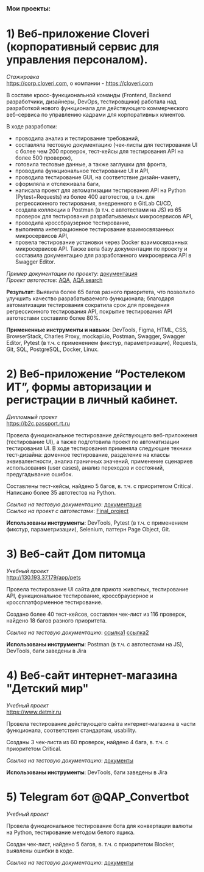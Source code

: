 ### Мои проекты:

# 1) Веб-приложение Cloveri (корпоративный сервис для управления персоналом). <br>
*Стажировка* <br>
<a href="https://corp.cloveri.com">https://corp.cloveri.com</a>, о компании - <a href="https://cloveri.com">https://cloveri.com</a> 
 
В составе кросс-функциональной команды (Frontend, Backend разработчики, дизайнеры, DevOps, тестировщики) работала над разработкой нового функционала для действующего коммерческого веб-сервиса по управлению кадрами для корпоративных клиентов.

В ходе разработки: 
- проводила анализ и тестирование требований, 
- составляла тестовую документацию (чек-листы для тестирования UI с более чем 200 проверок, тест-кейсы для тестирования API на более 500 проверок), 
- готовила тестовые данные, а также заглушки для фронта, 
- проводила функциональное тестирование UI и API, 
- проводила тестирование GUI, на соответствие дизайн-макету,
- оформляла и отслеживала баги, 
- написала проект для автоматизации тестирования API на Python (Pytest+Requests) из более 400 автотестов, в т.ч. для регрессионного тестирования, внедренного в GitLab CI/CD, 
- создала коллекции в Postman (в т.ч. с автотестами на JS) из 65 проверок для тестирования разрабатываемых микросервисов API,
- проводила кроссбраузерное тестирование,
- выполняла интеграционное тестирование взаимосвязанных микросервисов API,
- провела тестирование установки через Docker взаимосвязанных микросервисов API. 
Также вела базу документации по проекту и составила документацию для разработанного микросервиса API в Swagger Editor.

*Пример документации по проекту*: <a href="https://docs.google.com/spreadsheets/d/1l-Ef3Qrp1hFquR5D9WyFN3Wj13JBHQrO5VoNVzjojlY/edit?usp=sharing">документация</a> <br>
*Проект автотестов*: <a href="https://github.com/MariaGoldina/Cloveri-AQA.git">AQA</a>, <a href="https://github.com/MariaGoldina/Clovery_search_AQA-master.git">AQA search</a> 

**Результат**:  Выявила более 65 багов разного приоритета, что позволило улучшить качество разрабатываемого функционала; благодаря автоматизации тестирования сократила срок для проведения регрессионного тестирования API, покрытие тестирования API автотестами составило более 80%.

**Примененные инструменты и навыки**: 
DevTools, Figma, HTML, CSS, BrowserStack, Charles Proxy, mockapi.io, 
Postman, Swagger, Swagger Editor, Pytest (в т.ч. с применением фикстур, параметризации), Requests, Git, SQL, PostgreSQL, Docker, Linux. 

# 2) Веб-приложение “Ростелеком ИТ”, формы авторизации и регистрации в личный кабинет. <br>
*Дипломный проект* <br>
<a href="https://b2c.passport.rt.ru">https://b2c.passport.rt.ru</a>
 
Провела функциональное тестирование действующего веб-приложения (тестирование UI), а также подготовила проект по автоматизации тестирования UI. В ходе тестирования применяла следующие техники тест-дизайна: доменное тестирование, разделение на классы эквивалентности, анализ граничных значений, применение сценариев использования (user cases), анализ переходов и состояний, предугадывание ошибок.

Составлены тест-кейсы, найдено 5 багов, в. т.ч. с приоритетом Critical. Написано более 35 автотестов на Python.

*Ссылка на тестовую документацию*: <a href="https://docs.google.com/spreadsheets/d/1_IhRvglwPxvr8xC2rjPCrV1-bRwmN1EBgiikUzGu4eY/edit?usp=sharing">документация</a> <br>
*Ссылка на проект с автотестами*: <a href="https://github.com/MariaGoldina/UI-testing-Final_project-Rostelecom.git">Final_project</a> 

**Использованы инструменты**: DevTools, Pytest (в т.ч. с применением фикстур, параметризации), Selenium, паттерн Page Object, Git. 

# 3) Веб-сайт Дом питомца <br>
*Учебный проект* <br>
<a href="http://130.193.37.179/app/pets">http://130.193.37.179/app/pets</a>

Провела тестирование UI сайта для приюта животных, тестирование API, функциональное тестирование, кроссбраузерное и кроссплатформенное тестирование.

Создано более 40 тест-кейсов, составлен чек-лист из 116 проверок, найдено 18 багов разного приоритета.

*Ссылка на тестовую документацию*: <a href="https://docs.google.com/spreadsheets/d/1ZeyUHHpj1OES-Pf_IwbGveCYY3Uneq1rlSeLXrI0Hm0/edit?usp=sharing">ссылка1</a> <a href="https://docs.google.com/spreadsheets/d/13mzKj6XKKzbEB4Kq-mUNgYYGGZaFpnfqktsmZulS_EE/edit?usp=sharing">ссылка2</a> 

**Использованы инструменты**: Postman (в т.ч. с автотестами на JS), DevTools, баги заведены в Jira 

# 4) Веб-сайт интернет-магазина "Детский мир"
*Учебный проект* <br>
<a href="https://www.detmir.ru">https://www.detmir.ru</a>

Провела тестирование действующего сайта интернет-магазина в части функционала, соответствия стандартам, usability.

Созданы 3 чек-листа из 60 проверок, найдено 4 бага, в. т.ч. с приоритетом Critical.

*Ссылка на тестовую документацию*: <a href="https://docs.google.com/spreadsheets/d/13RqpqB08xY_S4TeLTA9M8ibFgYRqqcy0sDhq90xJ8dg/edit?usp=sharing">документы</a> 

**Использованы инструменты**: DevTools, баги заведены в Jira 

# 5) Telegram бот @QAP_Convertbot
*Учебный проект* <br>

Провела функциональное тестирование бота для конвертации валюты на Python, тестирование методом белого ящика.

Создан чек-лист, найдено 5 багов, в. т.ч. с приоритетом Blocker, выявлены ошибки в коде.

*Ссылка на тестовую документацию*: <a href="https://docs.google.com/spreadsheets/d/1B60lLth2YNM6KheCWcP9hkZYlAhu3UEqGnPyGDvWPPs/edit?usp=sharing">документы</a> 

